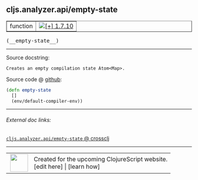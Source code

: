 ## cljs.analyzer.api/empty-state



 <table border="1">
<tr>
<td>function</td>
<td><a href="https://github.com/cljsinfo/cljs-api-docs/tree/1.7.10"><img valign="middle" alt="[+] 1.7.10" title="Added in 1.7.10" src="https://img.shields.io/badge/+-1.7.10-lightgrey.svg"></a> </td>
</tr>
</table>


 <samp>
(__empty-state__)<br>
</samp>

---





Source docstring:

```
Creates an empty compilation state Atom<Map>.
```


Source code @ [github](https://github.com/clojure/clojurescript/blob/r1.7.107/src/main/clojure/cljs/analyzer/api.clj#L20-L23):

```clj
(defn empty-state
  []
  (env/default-compiler-env))
```

<!--
Repo - tag - source tree - lines:

 <pre>
clojurescript @ r1.7.107
└── src
    └── main
        └── clojure
            └── cljs
                └── analyzer
                    └── <ins>[api.clj:20-23](https://github.com/clojure/clojurescript/blob/r1.7.107/src/main/clojure/cljs/analyzer/api.clj#L20-L23)</ins>
</pre>

-->

---



###### External doc links:

[`cljs.analyzer.api/empty-state` @ crossclj](http://crossclj.info/fun/cljs.analyzer.api/empty-state.html)<br>

---

 <table>
<tr><td>
<img valign="middle" align="right" width="48px" src="http://i.imgur.com/Hi20huC.png">
</td><td>
Created for the upcoming ClojureScript website.<br>
[edit here] | [learn how]
</td></tr></table>

[edit here]:https://github.com/cljsinfo/cljs-api-docs/blob/master/cljsdoc/cljs.analyzer.api_empty-state.cljsdoc
[learn how]:https://github.com/cljsinfo/cljs-api-docs/wiki/cljsdoc-files

<!--

This information was too distracting to show to readers, but I'll leave it
commented here since it is helpful to:

- pretty-print the data used to generate this document
- and show how to retrieve that data



The API data for this symbol:

```clj
{:ns "cljs.analyzer.api",
 :name "empty-state",
 :signature ["[]"],
 :history [["+" "1.7.10"]],
 :type "function",
 :full-name-encode "cljs.analyzer.api_empty-state",
 :source {:code "(defn empty-state\n  []\n  (env/default-compiler-env))",
          :title "Source code",
          :repo "clojurescript",
          :tag "r1.7.107",
          :filename "src/main/clojure/cljs/analyzer/api.clj",
          :lines [20 23]},
 :full-name "cljs.analyzer.api/empty-state",
 :docstring "Creates an empty compilation state Atom<Map>."}

```

Retrieve the API data for this symbol:

```clj
;; from Clojure REPL
(require '[clojure.edn :as edn])
(-> (slurp "https://raw.githubusercontent.com/cljsinfo/cljs-api-docs/catalog/cljs-api.edn")
    (edn/read-string)
    (get-in [:symbols "cljs.analyzer.api/empty-state"]))
```

-->

